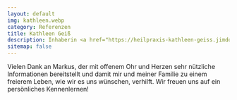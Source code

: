 ```yaml
---
layout: default
img: kathleen.webp
category: Referenzen
title: Kathleen Geiß
description: Inhaberin <a href="https://heilpraxis-kathleen-geiss.jimdosite.com" target="_blank">"Heilpraxis Kathleen Geiß"</a>, Mutter von 3 frei aufwachsenden Kindern
sitemap: false
---
```


Vielen Dank an Markus, der mit offenem Ohr und Herzen sehr nützliche Informationen bereitstellt und damit mir und meiner Familie zu einem freierem Leben, wie wir es uns wünschen, verhilft. Wir freuen uns auf ein persönliches Kennenlernen!
